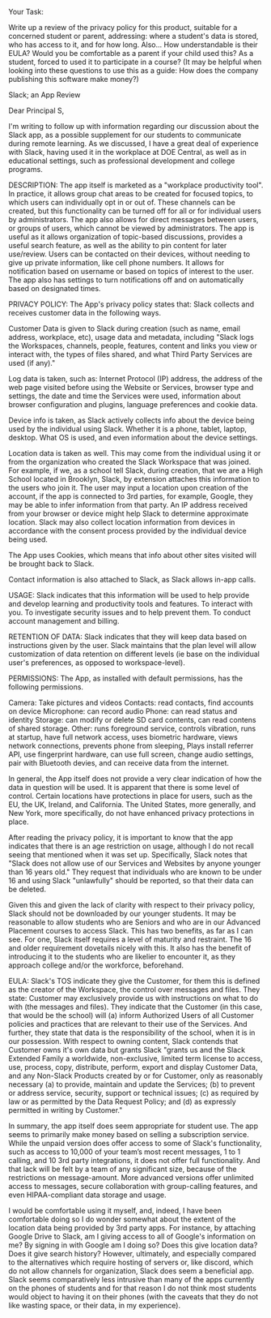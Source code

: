Your Task:

Write up a review of the privacy policy for this product, suitable for a concerned student or parent, addressing:
where a student's data is stored,
who has access to it, and
for how long. Also...
How understandable is their EULA?
Would you be comfortable as a parent if your child used this?
As a student, forced to used it to participate in a course?
(It may be helpful when looking into these questions to use this as a guide: How does the company publishing this software make money?)

Slack; an App Review

Dear Principal S,

I'm writing to follow up with information regarding our discussion about the Slack app, as a possible supplement for our students to communicate during remote learning. As we discussed, I have a great deal of experience with Slack, having used it in the workplace at DOE Central, as well as in educational settings, such as professional development and college programs.

DESCRIPTION:
The app itself is marketed as a "workplace productivity tool". In practice, it allows group chat areas to be created for focused topics, to which users can individually opt in or out of. These channels can be created, but this functionality can be turned off for all or for individual users by administrators. The app also allows for direct messages between users, or groups of users, which cannot be viewed by administrators. The app is useful as it allows organization of topic-based discussions, provides a useful search feature, as well as the ability to pin content for later use/review. Users can be contacted on their devices, without needing to give up private information, like cell phone numbers. It allows for notification based on username or based on topics of interest to the user. The app also has settings to turn notifications off and on automatically based on designated times.

PRIVACY POLICY:
The App's privacy policy states that: Slack collects and receives customer data in the following ways.

Customer Data is given to Slack during creation (such as name, email address, workplace, etc), usage data and metadata, including "Slack logs the Workspaces, channels, people, features, content and links you view or interact with, the types of files shared, and what Third Party Services are used (if any)."

Log data is taken, such as: Internet Protocol (IP) address, the address of the web page visited before using the Website or Services, browser type and settings, the date and time the Services were used, information about browser configuration and plugins, language preferences and cookie data.

Device info is taken, as Slack actively collects info about the device being used by the individual using Slack. Whether it is a phone, tablet, laptop, desktop. What OS is used, and even information about the device settings.

Location data is taken as well. This may come from the individual using it or from the organization who created the Slack Workspace that was joined. For example, if we, as a school tell Slack, during creation, that we are a High School located in Brooklyn, Slack, by extension attaches this information to the users who join it. The user may input a location upon creation of the account, if the app is connected to 3rd parties, for example, Google, they may be able to infer information from that party. An IP address received from your browser or device might help Slack to determine approximate location. Slack may also collect location information from devices in accordance with the consent process provided by the individual device being used.

The App uses Cookies, which means that info about other sites visited will be brought back to Slack.

Contact information is also attached to Slack, as Slack allows in-app calls.

USAGE:
Slack indicates that this information will be used to help provide and develop learning and productivity tools and features. To interact with you. To investigate security issues and to help prevent them. To conduct account management and billing.

RETENTION OF DATA:
Slack indicates that they will keep data based on instructions given by the user. Slack maintains that the plan level will allow customization of data retention on different levels (ie base on the individual user's preferences, as opposed to workspace-level).  

PERMISSIONS:
The App, as installed with default permissions, has the following permissions.

Camera: Take pictures and videos
Contacts: read contacts, find accounts on device
Microphone: can record audio
Phone: can read status and identity
Storage: can modify or delete SD card contents, can read contens of shared storage.
Other: runs foreground service, controls vibration, runs at startup, have full network access, uses biometric hardware, views network connections, prevents phone from sleeping, Plays install referrer API, use fingerprint hardware, can use full screen, change audio settings, pair with Bluetooth devies, and can receive data from the internet.

In general, the App itself does not provide a very clear indication of how the data in question will be used. It is apparent that there is some level of control. Certain locations have protections in place for users, such as the EU, the UK, Ireland, and California. The United States, more generally, and New York, more specifically, do not have enhanced privacy protections in place.

After reading the privacy policy, it is important to know that the app indicates that there is an age restriction on usage, although I do not recall seeing that mentioned when it was set up. Specifically, Slack notes that "Slack does not allow use of our Services and Websites by anyone younger than 16 years old." They request that individuals who are known to be under 16 and using Slack "unlawfully" should be reported, so that their data can be deleted.

Given this and given the lack of clarity with respect to their privacy policy, Slack should not be downloaded by our younger students. It may be reasonable to allow students who are Seniors and who are in our Advanced Placement courses to access Slack. This has two benefits, as far as I can see. For one, Slack itself requires a level of maturity and restraint. The 16 and older requirement dovetails nicely with this. It also has the benefit of introducing it to the students who are likelier to encounter it, as they approach college and/or the workforce, beforehand.

EULA: Slack's TOS indicate they give the Customer, for them this is defined as the creator of the Workspace, the control over messages and files. They state: Customer may exclusively provide us with instructions on what to do with (the messages and files). They indicate that the Customer (in this case, that would be the school) will (a) inform Authorized Users of all Customer policies and practices that are relevant to their use of the Services. And further, they state that data is the responsibility of the school, when it is in our possession. With respect to owning content, Slack contends that Customer owns it's own data but grants Slack "grants us and the Slack Extended Family a worldwide, non-exclusive, limited term license to access, use, process, copy, distribute, perform, export and display Customer Data, and any Non-Slack Products created by or for Customer, only as reasonably necessary (a) to provide, maintain and update the Services; (b) to prevent or address service, security, support or technical issues; (c) as required by law or as permitted by the Data Request Policy; and (d) as expressly permitted in writing by Customer."

In summary, the app itself does seem appropriate for student use. The app seems to primarily make money based on selling a subscription service. While the unpaid version does offer access to some of Slack's functionality, such as access to 10,000 of your team’s most recent messages, 1 to 1 calling, and 10 3rd party integrations,  it does not offer full functionality. And that lack will be felt by a team of any significant size, because of the restrictions on message-amount. More advanced versions offer unlimited access to messages, secure collaboration with group-calling features, and even HIPAA-compliant data storage and usage.

I would be comfortable using it myself, and, indeed, I have been comfortable doing so I do wonder somewhat about the extent of the location data being provided by 3rd party apps. For instance, by attaching Google Drive to Slack, am I giving access to all of Google's information on me? By signing in with Google am I doing so? Does this give location data? Does it give search history? However, ultimately, and especially compared to the alternatives which require hosting of servers or, like discord, which do not allow channels for organization, Slack does seem a beneficial app. Slack seems comparatively less intrusive than many of the apps currently on the phones of students and for that reason I do not think most students would object to having it on their phones (with the caveats that they do not like wasting space, or their data, in my experience).
